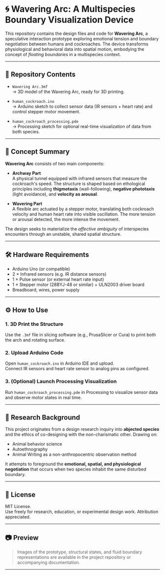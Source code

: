 # 🌀 Wavering Arc: A Multispecies Boundary Visualization Device

This repository contains the design files and code for **Wavering Arc**, a speculative interaction prototype exploring emotional tension and boundary negotiation between humans and cockroaches. The device transforms physiological and behavioral data into spatial motion, embodying the concept of *floating boundaries* in a multispecies context.

---

## 📁 Repository Contents

- `Wavering Arc.3mf`  
  → 3D model of the Wavering Arc, ready for 3D printing.

- `human_cockroach.ino`  
  → Arduino sketch to collect sensor data (IR sensors + heart rate) and control stepper motor movement.

- `human_cockroach_processing.pde`  
  → Processing sketch for optional real-time visualization of data from both species.

---

## 🧠 Concept Summary

**Wavering Arc** consists of two main components:

- **Archway Part**  
  A physical tunnel equipped with infrared sensors that measure the cockroach's speed. The structure is shaped based on ethological principles including **thigmotaxis** (wall-following), **negative phototaxis** (light avoidance), and **velocity as arousal**.

- **Wavering Part**  
  A flexible arc actuated by a stepper motor, translating both cockroach velocity and human heart rate into visible oscillation. The more tension or arousal detected, the more intense the movement.

The design seeks to materialize the *affective ambiguity* of interspecies encounters through an unstable, shared spatial structure.

---

## 🛠 Hardware Requirements

- Arduino Uno (or compatible)
- 2 × Infrared sensors (e.g. IR distance sensors)
- 1 × Pulse sensor (or external heart rate input)
- 1 × Stepper motor (28BYJ-48 or similar) + ULN2003 driver board
- Breadboard, wires, power supply

---

## ⚙️ How to Use

### 1. 3D Print the Structure  
Use the `.3mf` file in slicing software (e.g., PrusaSlicer or Cura) to print both the arch and rotating surface.

### 2. Upload Arduino Code  
Open `human_cockroach.ino` in Arduino IDE and upload.  
Connect IR sensors and heart rate sensor to analog pins as configured.

### 3. (Optional) Launch Processing Visualization  
Run `human_cockroach_processing.pde` in Processing to visualize sensor data and observe motor states in real time.

---

## 🧪 Research Background

This project originates from a design research inquiry into **abjected species** and the ethics of co-designing with the non-charismatic other. Drawing on:
- Animal behavior science
- Autoethnography
- Animal Writing as a non-anthropocentric observation method

It attempts to foreground the **emotional, spatial, and physiological negotiation** that occurs when two species inhabit the same disturbed boundary.

---

## 📜 License

MIT License.  
Use freely for research, education, or experimental design work. Attribution appreciated.

---

## 📷 Preview

> Images of the prototype, structural states, and fluid boundary representations are available in the project repository or accompanying documentation.

---

